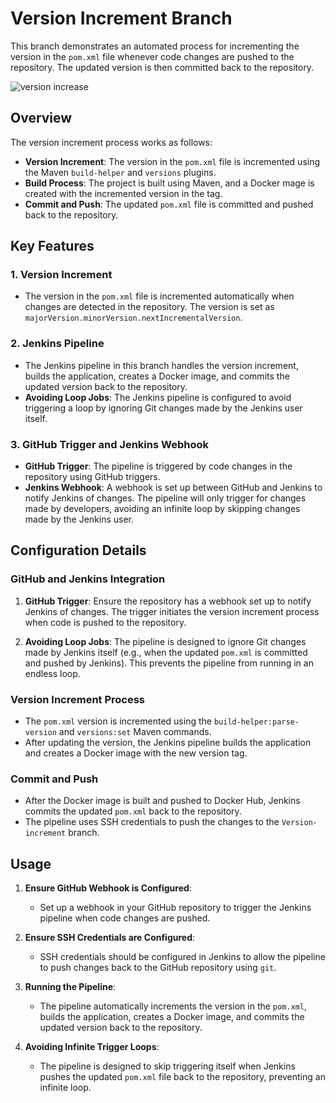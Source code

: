 # Version Increment Branch

This branch demonstrates an automated process for incrementing the version in the `pom.xml` file whenever code changes are pushed to the repository. The updated version is then committed back to the repository.

![version increase](https://github.com/user-attachments/assets/caed9891-5532-4f2f-90b9-ee32ed8e3e24)

## Overview

The version increment process works as follows:
- **Version Increment**: The version in the `pom.xml` file is incremented using the Maven `build-helper` and `versions` plugins.
- **Build Process**: The project is built using Maven, and a Docker
mage is created with the incremented version in the tag.
- **Commit and Push**: The updated `pom.xml` file is committed and pushed back to the repository.

## Key Features

### 1. Version Increment
- The version in the `pom.xml` file is incremented automatically when changes are detected in the repository. The version is set as `majorVersion.minorVersion.nextIncrementalVersion`.

### 2. Jenkins Pipeline
- The Jenkins pipeline in this branch handles the version increment, builds the application, creates a Docker image, and commits the updated version back to the repository.
- **Avoiding Loop Jobs**: The Jenkins pipeline is configured to avoid triggering a loop by ignoring Git changes made by the Jenkins user itself.

### 3. GitHub Trigger and Jenkins Webhook
- **GitHub Trigger**: The pipeline is triggered by code changes in the repository using GitHub triggers.
- **Jenkins Webhook**: A webhook is set up between GitHub and Jenkins to notify Jenkins of changes. The pipeline will only trigger for changes made by developers, avoiding an infinite loop by skipping changes made by the Jenkins user.

## Configuration Details

### GitHub and Jenkins Integration
1. **GitHub Trigger**: Ensure the repository has a webhook set up to notify Jenkins of changes. The trigger initiates the version increment process when code is pushed to the repository.
   
2. **Avoiding Loop Jobs**: The pipeline is designed to ignore Git changes made by Jenkins itself (e.g., when the updated `pom.xml` is committed and pushed by Jenkins). This prevents the pipeline from running in an endless loop.

### Version Increment Process
- The `pom.xml` version is incremented using the `build-helper:parse-version` and `versions:set` Maven commands.
- After updating the version, the Jenkins pipeline builds the application and creates a Docker image with the new version tag.

### Commit and Push
- After the Docker image is built and pushed to Docker Hub, Jenkins commits the updated `pom.xml` back to the repository.
- The pipeline uses SSH credentials to push the changes to the `Version-increment` branch.

## Usage

1. **Ensure GitHub Webhook is Configured**:
   - Set up a webhook in your GitHub repository to trigger the Jenkins pipeline when code changes are pushed.

2. **Ensure SSH Credentials are Configured**:
   - SSH credentials should be configured in Jenkins to allow the pipeline to push changes back to the GitHub repository using `git`.

3. **Running the Pipeline**:
   - The pipeline automatically increments the version in the `pom.xml`, builds the application, creates a Docker image, and commits the updated version back to the repository.

4. **Avoiding Infinite Trigger Loops**:
   - The pipeline is designed to skip triggering itself when Jenkins pushes the updated `pom.xml` file back to the repository, preventing an infinite loop.

